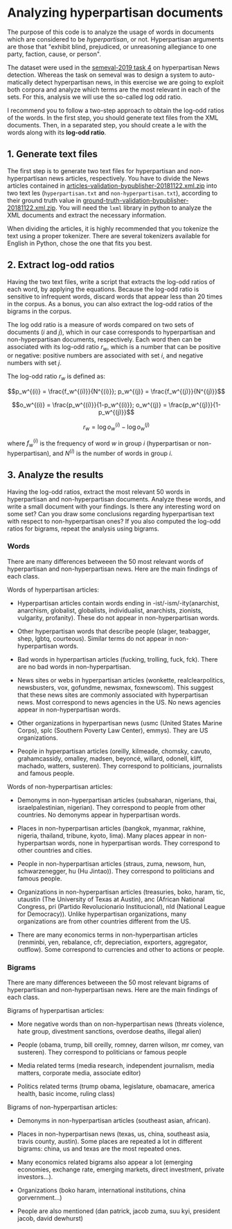 ﻿# Analyzing hyperpartisan documents

The purpose of this code is to analyze the usage of words in documents which are considered to be *hyperpartisan*, or not. Hyperpartisan arguments are those that "exhibit blind, prejudiced, or unreasoning allegiance to one party, faction, cause, or person".

The dataset were used in the [semeval-2019 task 4](https://pan.webis.de/semeval19/semeval19-web/) on hyperpartisan News detection. Whereas the task on semeval was to design a system to auto- matically detect hyperpartisan news, in this exercise we are going to exploit both corpora and analyze which terms are the most relevant in each of the sets. For this, analysis we will use the so-called log odd ratio.

I recommend you to follow a two-step approach to obtain the log-odd ratios of the words. In the first step, you should generate text files from the XML documents. Then, in a separated step, you should create a le with the words along with its **log-odd ratio**.

## 1. Generate text files

The first step is to generate two text files for hyperpartisan and non-hyperpartisan news articles, respectively. You have to divide the News articles contained in [articles-validation-bypublisher-20181122.xml.zip](https://zenodo.org/record/1489920/files/articles-validation-bypublisher-20181122.zip?download=1) into two text les (`hyperpartisan.txt` and `non-hyperpartisan.txt`), according to their ground truth value in [ground-truth-validation-bypublisher-20181122.xml.zip](https://zenodo.org/record/1489920/files/ground-truth-validation-bypublisher-20181122.zip?download=1). You will need the `lxml` library in python to analyze the XML documents and extract the necessary information.

When dividing the articles, it is highly recommended that you tokenize the text using a proper tokenizer. There are several tokenizers available for English in Python, chose the one that fits you best.

## 2. Extract log-odd ratios

Having the two text files, write a script that extracts the log-odd ratios of each word, by applying the equations. Because the log-odd ratio is sensitive to infrequent words, discard words that appear less than 20 times in the corpus. As a bonus, you can also extract the log-odd ratios of the bigrams in the corpus.

The log odd ratio is a measure of words compared on two sets of documents ($i$ and $j$), which in our case corresponds to hyperpartisan and non-hyperpartisan documents, respectively. Each word then can be associated with its log-odd ratio $r_w$, which is a number that can be positive or negative: positive numbers are associated with set $i$, and negative numbers with set $j$.

The log-odd ratio $r_w$ is defined as:

$$p_w^{(i)} = \frac{f_w^{(i)}}{N^{(i)}}; p_w^{(j)} = \frac{f_w^{(j)}}{N^{(j)}}$$

$$o_w^{(i)} = \frac{p_w^{(i)}}{1-p_w^{(i)}}; o_w^{(j)} = \frac{p_w^{(j)}}{1-p_w^{(j)}}$$

$$r_w = \log{o_w^{(i)}} - \log{o_w^{(j)}}$$

where $f_w^{(i)}$ is the frequency of word $w$ in group $i$ (hyperpartisan or non-hyperpartisan), and $N^{(i)}$ is the number of words in group $i$.

## 3. Analyze the results

Having the log-odd ratios, extract the most relevant 50 words in hyperpartisan and non-hyperpartisan documents. Analyze these words, and write a small document with your findings. Is there any interesting word on some set? Can you draw some conclusions regarding hyperpartisan text with respect to non-hyperpartisan ones? If you also computed the log-odd ratios for bigrams, repeat the analysis using bigrams.

### Words

There are many differences betweeen the 50 most relevant words of hyperpartisan and non-hyperpartisan news. Here are the main findings of each class.

Words of hyperpartisan articles:

- Hyperpartisan articles contain words ending in -ist/-ism/-ity(anarchist, anarchism, globalist, globalists, individualist, anarchists, zionists, vulgarity, profanity). These do not appear in non-hyperpartisan words.

- Other hyperpartisan words that describe people (slager, teabagger, shep, lgbtq, courteous). Similar terms do not appear in non-hyperpartisan words.

- Bad words in hyperpartisan articles (fucking, trolling, fuck, fck). There are no bad words in non-hyperpartisan.

- News sites or webs in hyperpartisan articles (wonkette, realclearpolitics, newsbusters, vox, gofundme, newsmax, foxnewscom). This suggest that these news sites are commonly associated with hyperpartisan news. Most correspond to news agencies in the US. No news agencies appear in non-hyperpartisan words.

- Other organizations in hyperpartisan news (usmc (United States Marine Corps), splc (Southern Poverty Law Center), emmys). They are US organizations.

- People in hyperpartisan articles (oreilly, kilmeade, chomsky, cavuto, grahamcassidy, omalley, madsen, beyoncé, willard, odonell, kliff, machado, watters, susteren). They correspond to politicians, journalists and famous people.

Words of non-hyperpartisan articles:

- Demonyms in non-hyperpartisan articles (subsaharan, nigerians, thai, israelpalestinian, nigerian). They correspond to people from other countries. No demonyms appear in hyperpartisan words.

- Places in non-hyperpartisan articles (bangkok, myanmar, rakhine, nigeria, thailand, tribune, kyoto, lima). Many places appear in non-hyperpartsan words, none in hyperpartisan words. They correspond to other countries and cities.

- People in non-hyperpartisan articles (straus, zuma, newsom, hun, schwarzenegger, hu (Hu Jintao)). They correspond to politicians and famous people.

- Organizations in non-hyperpartisan articles (treasuries, boko, haram, tic, utaustin (The University of Texas at Austin), anc (African National Congress, pri (Partido Revolucionario Institucional), nld (National League for Democracy)). Unlike hyperpartisan organizations, many organizations are from other countries different from the US.

- There are many economics terms in non-hyperpartisan articles (renminbi, yen, rebalance, cfr, depreciation, exporters, aggregator, outflow). Some correspond to currencies and other to actions or people.

### Bigrams

There are many differences betweeen the 50 most relevant bigrams of hyperpartisan and non-hyperpartisan news. Here are the main findings of each class.

Bigrams of hyperpartisan articles:

- More negative words than on non-hyperpartisan news (threats violence, hate group, divestment sanctions, overdose deaths, illegal alien)

- People (obama, trump, bill oreilly, romney, darren wilson, mr comey, van susteren). They correspond to politicians or famous people

- Media related terms (media research, independent journalism, media matters, corporate media, associate editor)

- Politics related terms (trump obama, legislature, obamacare, america health, basic income, ruling class) 

Bigrams of non-hyperpartisan articles:

- Demonyms in non-hyperpartisan articles (southeast asian, african).

- Places in non-hyperpartisan news (texas, us, china, southeast asia, travis county, austin). Some places are repeated a lot in different bigrams: china, us and texas are the most repeated ones.

- Many economics related bigrams also appear a lot (emerging economies, exchange rate, emerging markets, direct investment, private investors...).

- Organizations (boko haram, international institutions, china gorvernment...)

- People are also mentioned (dan patrick, jacob zuma, suu kyi, president jacob, david dewhurst)
